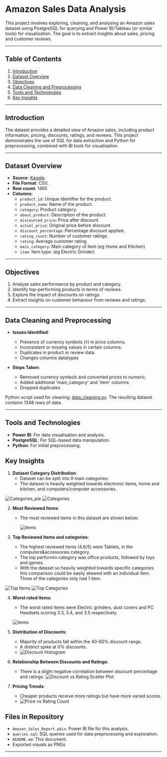 # **Amazon Sales Data Analysis**

This project involves exploring, cleaning, and analysing an Amazon sales dataset using PostgreSQL for querying and Power BI/Tableau (or similar tools) for visualisation. The goal is to extract insights about sales, pricing and customer reviews.

---

## **Table of Contents**
1. [Introduction](#introduction)
2. [Dataset Overview](#dataset-overview)
3. [Objectives](#objectives)
4. [Data Cleaning and Preprocessing](#data-cleaning-and-preprocessing)
5. [Tools and Technologies](#tools-and-technologies)
6. [Key Insights](#key-insights)


---

## **Introduction**

The dataset provides a detailed view of Amazon sales, including product information, pricing, discounts, ratings, and reviews. This project demonstrates the use of SQL for data extraction and Python for preprocessing, combined with BI tools for visualisation.

---

## **Dataset Overview**

- **Source**: [Kaggle]([https://kaggle.com](https://www.kaggle.com/datasets/karkavelrajaj/amazon-sales-dataset/data)).
- **File Format**: CSV.
- **Row count**: 1465
- **Columns**:
  - `product_id`: Unique identifier for the product.
  - `product_name`: Name of the product.
  - `category`: Product category.
  - `about_product`: Description of the product.
  - `discounted_price`: Price after discount.
  - `actual_price`: Original price before discount.
  - `discount_percentage`: Percentage discount applied.
  - `rating_count`: Number of customer ratings.
  - `rating`: Average customer rating.
  - `main_category`: Main category of item (eg Home and Kitchen)
  - `item`: Item type: (eg Electric Grinder)

---

## **Objectives**

1. Analyse sales performance by product and category.
2. Identify top-performing products in terms of reviews.
3. Explore the impact of discounts on ratings.
4. Extract insights on customer behaviour from reviews and ratings.

---

## **Data Cleaning and Preprocessing**

- **Issues Identified**:
  - Presence of currency symbols (`₹`) in price columns.
  - Inconsistent or missing values in certain columns.
  - Duplicates in product or review data.
  - Changes columns datatypes

- **Steps Taken**:
  - Removed currency symbols and converted prices to numeric.
  - Added additional 'main_category' and 'item' columns
  - Dropped duplicates

Python script used for cleaning: [data_cleaning.py](link-to-your-script).
The resulting dataset contains 1348 rows of data.



---

## Tools and Technologies
- **Power BI**: For data visualisation and analysis.
- **PostgreSQL**: For SQL-based data manipulation.
- **Python**: For initial preprocessing.

## Key Insights

1. **Dataset Category Distribution**:
    - Dataset can be split into 9 main categories:
    - The dataset is heavily weighted towards electronic items, home and kitchen, and computers/computer accessories.
  
      
![Categories_pie](https://github.com/trow-land/Data-Science/blob/main/SQL/Amazon_sales/plots/category_pie.png)        ![Categories](https://github.com/trow-land/Data-Science/blob/main/SQL/Amazon_sales/plots/category_count.png)

2. **Most Reviewed Items**:
    - The most reviewed items in this dataset are shown below:
  
   
      ![items](https://github.com/trow-land/Data-Science/blob/main/SQL/Amazon_sales/plots/image_count.png)
      
3. **Top Reviewed items and categories**:
    - The highest reviewed items (4.6/5) were Tablets, in the computers&accessories category.
    - The top performin category was office products, followed by toys and games.
    - With the dataset so heavily weighted towards specific categories this comparison could be easily skewed with an individual item. Three of the categories only had 1 item.
  
      
![Top Items](https://github.com/trow-land/Data-Science/blob/main/SQL/Amazon_sales/plots/top_rated_items.png)        ![Top Categories](https://github.com/trow-land/Data-Science/blob/main/SQL/Amazon_sales/plots/best_performing_category.png)

4. **Worst rated items**:
    - The worst rated items were Electric grinders, dust covers and PC Headsets scoring 3.3, 3.4, and 3.5 respectively.
  
    ![items](https://github.com/trow-land/Data-Science/blob/main/SQL/Amazon_sales/plots/worst_reviewed_items.png)
   

5. **Distribution of Discounts**:
   - Majority of products fall within the 40-60% discount range.
   - A distinct spike at 0% discounts.
   - ![Discount Histogram](https://github.com/trow-land/Data-Science/blob/main/SQL/Amazon_sales/plots/number%20of%20ratings%20per%20discount%20bracket.png)

6. **Relationship Between Discounts and Ratings**:
   - There is a slight negative correlation between discount percentage and ratings.
   ![Discount vs Rating Scatter Plot](https://github.com/trow-land/Data-Science/blob/main/SQL/Amazon_sales/plots/rating%20vs%20discount%20percentage%23.png)
  

7. **Pricing Trends**:
   - Cheaper products receive more ratings but have more varied scores.
   - ![Price vs Rating Count](https://github.com/trow-land/Data-Science/blob/main/SQL/Amazon_sales/plots/rating%20vs%20prices.png)

## Files in Repository
- `Amazon_Sales_Report.pbix`: Power BI file for this analysis.
- `queries.sql`: SQL queries used for data preprocessing and exploration.
- `README.md`: This document.
- Exported visuals as PNGs 

---

